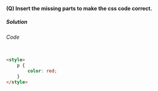 #### (Q) Insert the missing parts to make the css code correct.

<h5>Solution</h5>

###### Code

```HTML

<style>
    p {
        color: red;
    }
</style>

```